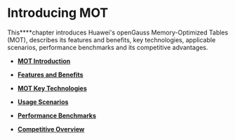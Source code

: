 # Introducing MOT<a name="EN-US_TOPIC_0257867315"></a>

This****chapter introduces Huawei's openGauss Memory-Optimized Tables \(MOT\), describes its features and benefits, key technologies, applicable scenarios, performance benchmarks and its competitive advantages.

-   **[MOT Introduction](mot-introduction.md)**  

-   **[Features and Benefits](features-and-benefits.md)**  

-   **[MOT Key Technologies](mot-key-technologies.md)**  

-   **[Usage Scenarios](usage-scenarios.md)**  

-   **[Performance Benchmarks](performance-benchmarks.md)**  

-   **[Competitive Overview](competitive-overview.md)**  


